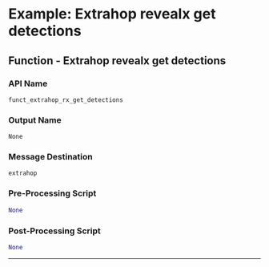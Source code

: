 <!--
    DO NOT MANUALLY EDIT THIS FILE
    THIS FILE IS AUTOMATICALLY GENERATED WITH resilient-sdk codegen
-->

# Example: Extrahop revealx get detections

## Function - Extrahop revealx get detections

### API Name
`funct_extrahop_rx_get_detections`

### Output Name
`None`

### Message Destination
`extrahop`

### Pre-Processing Script
```python
None
```

### Post-Processing Script
```python
None
```

---

